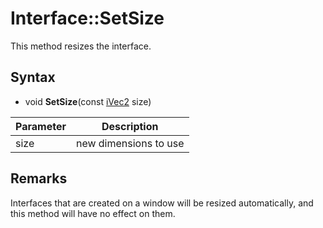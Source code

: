# Interface::SetSize

This method resizes the interface.

## Syntax

- void **SetSize**(const [iVec2](iVec2.md) size)

| Parameter | Description |
|---|---|
| size | new dimensions to use |

## Remarks

Interfaces that are created on a window will be resized automatically, and this method will have no effect on them.
